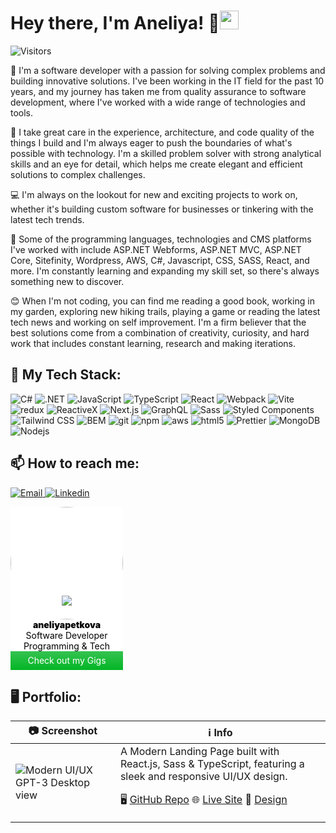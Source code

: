 # Hey there, I'm Aneliya! 👋<img src="https://emojis.slackmojis.com/emojis/images/1531849430/4246/blob-sunglasses.gif?1531849430" width="30"/>

![Visitors](https://api.visitorbadge.io/api/visitors?path=AneliyaPPetkova&labelColor=%23697689&countColor=%23F7B93E)

🌟 I'm a software developer with a passion for solving complex problems and building innovative solutions. I've been working in the IT field for the past 10 years, and my journey has taken me from quality assurance to software development, where I've worked with a wide range of technologies and tools.

🚀 I take great care in the experience, architecture, and code quality of the things I build and I'm always eager to push the boundaries of what's possible with technology. I'm a skilled problem solver with strong analytical skills and an eye for detail, which helps me create elegant and efficient solutions to complex challenges.

💻 I'm always on the lookout for new and exciting projects to work on, whether it's building custom software for businesses or tinkering with the latest tech trends.

🤖 Some of the programming languages, technologies and CMS platforms I've worked with include ASP.NET Webforms, ASP.NET MVC, ASP.NET Core, Sitefinity, Wordpress, AWS, C#, Javascript, CSS, SASS, React, and more. I'm constantly learning and expanding my skill set, so there's always something new to discover.

😊 When I'm not coding, you can find me reading a good book, working in my garden, exploring new hiking trails, playing a game or reading the latest tech news and working on self improvement. I'm a firm believer that the best solutions come from a combination of creativity, curiosity, and hard work that includes constant learning, research and making iterations.

## 🧰 My Tech Stack:

<p>
        <img alt="C#" src="https://img.shields.io/badge/-C%23-239120?style=for-the-badge&logo=csharp&logoColor=white&logoWidth=30&labelColor=239120&color=444" />
        <img alt=".NET" src="https://img.shields.io/badge/-.Net-512BD4?style=for-the-badge&logo=dotnet&logoColor=white&logoWidth=30&labelColor=512BD4&color=444" />
        <img alt="JavaScript" src="https://img.shields.io/badge/-JavaScript-F7DF1E?style=for-the-badge&logo=javascript&logoColor=white&logoWidth=30&labelColor=F7DF1E&color=444" />
        <img alt="TypeScript" src="https://img.shields.io/badge/-TypeScript-007ACC?style=for-the-badge&logo=typescript&logoColor=white&logoWidth=30&labelColor=007ACC&color=444" />
        <img alt="React" src="https://img.shields.io/badge/-React-45b8d8?style=for-the-badge&logo=react&logoColor=white&logoWidth=30&labelColor=45b8d8&color=444" />
        <img alt="Webpack" src="https://img.shields.io/badge/-Webpack-8DD6F9?style=for-the-badge&logo=webpack&logoColor=white&logoWidth=30&labelColor=8DD6F9&color=444" />
        <img alt="Vite" src="https://img.shields.io/badge/-Vite-646CFF?style=for-the-badge&logo=vite&logoColor=white&logoWidth=30&labelColor=646CFF&color=444" />
        <img alt="redux" src="https://img.shields.io/badge/-Redux-764ABC?style=for-the-badge&logo=redux&logoColor=white&logoWidth=30&labelColor=764ABC&color=444" />
        <img alt="ReactiveX" src="https://img.shields.io/badge/-RxJs-B7178C?style=for-the-badge&logo=reactivex&logoColor=white&logoWidth=30&labelColor=B7178C&color=444" />
        <img alt="Next.js" src="https://img.shields.io/badge/-Next.js-000000?style=for-the-badge&logo=nextdotjs&logoColor=white&logoWidth=30&labelColor=000000&color=444" />
        <img alt="GraphQL" src="https://img.shields.io/badge/-GraphQL-E10098?style=for-the-badge&logo=graphql&logoColor=white&logoWidth=30&labelColor=E10098&color=444" />
        <img alt="Sass" src="https://img.shields.io/badge/-Sass-CC6699?style=for-the-badge&logo=sass&logoColor=white&logoWidth=30&labelColor=CC6699&color=444" />
        <img alt="Styled Components" src="https://img.shields.io/badge/-Styled_Components-db7092?style=for-the-badge&logo=styled-components&logoColor=white&logoWidth=30&labelColor=db7092&color=444" />
        <img alt="Tailwind CSS" src="https://img.shields.io/badge/-Tailwind CSS-06B6D4?style=for-the-badge&logo=tailwindcss&logoColor=white&logoWidth=30&labelColor=06B6D4&color=444" />
        <img alt="BEM" src="https://img.shields.io/badge/-BEM-000000?style=for-the-badge&logo=BEM&logoColor=white&logoWidth=30&labelColor=000000&color=444" />
        <img alt="git" src="https://img.shields.io/badge/-Git-F05032?style=for-the-badge&logo=git&logoColor=white&logoWidth=30&labelColor=F05032&color=444" />
        <img alt="npm" src="https://img.shields.io/badge/-NPM-CB3837?style=for-the-badge&logo=npm&logoColor=white&logoWidth=30&labelColor=CB3837&color=444" />
        <img alt="aws" src="https://img.shields.io/badge/-Amazon AWS-232F3E?style=for-the-badge&logo=amazonaws&logoColor=white&logoWidth=30&labelColor=232F3E&color=444" />
        <img alt="html5" src="https://img.shields.io/badge/-HTML5-E34F26?style=for-the-badge&logo=html5&logoColor=white&logoWidth=30&labelColor=E34F26&color=444" />
        <img alt="Prettier" src="https://img.shields.io/badge/-Prettier-F7B93E?style=for-the-badge&logo=prettier&logoColor=white&logoWidth=30&labelColor=F7B93E&color=444" />
        <img alt="MongoDB" src="https://img.shields.io/badge/-MongoDB-13aa52?style=for-the-badge&logo=mongodb&logoColor=white&logoWidth=30&labelColor=13aa52&color=444" />
        <img alt="Nodejs" src="https://img.shields.io/badge/-Nodejs-43853d?style=for-the-badge&logo=Node.js&logoColor=white&logoWidth=30&labelColor=43853d&color=444" />
</p>

## 📫 How to reach me:

<!-- Gmail -->
<a href="mailto:aneliyap.petkova@gmail.com" target="_blank"><img alt="Email"
        src="https://img.shields.io/badge/-Email-EA4335?style=for-the-badge&logo=Gmail&logoColor=white&logoWidth=30&labelColor=EA4335&color=444">
</a><a href="https://www.linkedin.com/in/aneliya-petkova/" target="_blank"><img alt="Linkedin"
        src="https://img.shields.io/badge/-Linkedin-0A66C2?style=for-the-badge&logo=Linkedin&logoColor=white&logoWidth=30&labelColor=0A66C2&color=444">
</a>

<!-- Fiverr. profile -->

<div itemscope="" itemtype="http://schema.org/Person" class="fiverr-seller-widget" style="display: inline-block;">
     <a itemprop="url" href="https://www.fiverr.com/aneliyapetkova" rel="nofollow" target="_blank" 
     style="display: inline-block; 
        color: black;
        text-align: center;
        background: white; 
        text-decoration:none;">
        <div class="fiverr-seller-content" id="fiverr-seller-widget-content-a3c0782a-b249-41e2-a082-bfc87aa66176" itemprop="contentURL" style="display: inline-block;">
                <div class="crop">
                        <img src="https://fiverr-res.cloudinary.com/image/upload/t_profile_original,q_auto,f_auto/v1/attachments/profile/photo/8c782c48f16bbd9a824a468b21b47a55-1697107414820/677f469e-fa42-4f72-a445-08046ce769b1.png" 
                        class="fiverr-profile-img" 
                        style="border-radius: 50%; 
                        height: 180px;
                        width: 180px;">             
                        <div class="overlay"></div>
                </div>             
                <img src="https://d2nb1f6l8b7ky0.cloudfront.net/fiverr_icon.png" class="fiverr-icon" 
                style="margin-top: -38px;
                position: relative;">
        </div>
        <div id="fiverr-widget-seller-data" style="display: block;">
            <div itemprop="name" style="font-weight: 900;">aneliyapetkova</div>
            <div itemscope="" itemtype="http://schema.org/Organization" style="display: none; font-weight: 900;">
                <span itemprop="name">Fiverr</span>
            </div>
            <div itemprop="jobtitle">Software Developer</div>
            <div class="fiverr-seller-category"> Programming &amp; Tech </div>             
            <div class="check-gigs-btn" 
            style="background-image: linear-gradient(rgb(53, 195, 80), rgb(3, 181, 37)); 
            color: white;
            height: 30px; 
            line-height: 29px; 
            text-align: center; ">Check out my Gigs</div>
        </div>
    </a>
</div>

<script id='fiverr-seller-widget-script-d068dd23-a797-4a18-bed2-d092b63ec1e6' src='https://widgets.fiverr.com/api/v1/seller/aneliyapetkova?widget_id=d068dd23-a797-4a18-bed2-d092b63ec1e6' data-config='{"category_name":"Programming \u0026 Tech"}' async='true' defer='true'></script>


## 🖥️ Portfolio:

| 📷 Screenshot | ℹ️ Info |
| ----------- | ----------- |
| ![Modern UI/UX GPT-3 Desktop view](https://aneliyappetkova.github.io/OpenAI-Dev-Services-React-Landing-Page/OpenAi-Dev-Services-React-Landing-Page-Project.png) | A Modern Landing Page built with React.js, Sass & TypeScript, featuring a sleek and responsive UI/UX design. <p>🖥️ [GitHub Repo](https://github.com/AneliyaPPetkova/OpenAI-Dev-Services-React-Landing-Page/) 🌐 [Live Site](https://aneliyappetkova.github.io/OpenAI-Dev-Services-React-Landing-Page/) 🎨 [Design](https://www.figma.com/file/lz9lLpFHMxHm2odnwM3R0z/gpt3)</p> |